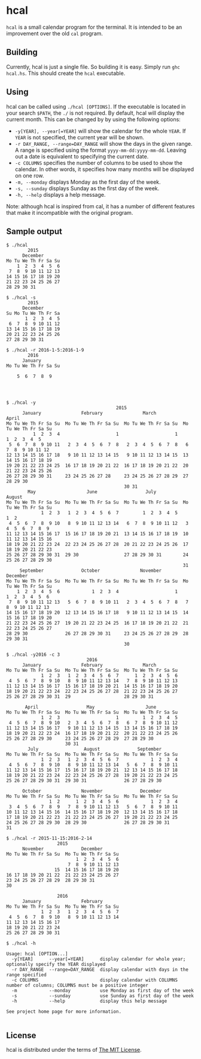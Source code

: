 # hcal

`hcal` is a small calendar program for the terminal. It is intended to be an improvement over the old `cal` program.

## Building

Currently, hcal is just a single file. So building it is easy. Simply run `ghc hcal.hs`. This should create the `hcal` executable.

## Using

hcal can be called using `./hcal [OPTIONS]`. If the executable is located in your search `$PATH`, the `./` is not required. By default, hcal will display the current month. This can be changed by by using the following options:

* `-y[YEAR], --year[=YEAR]` will show the calendar for the whole `YEAR`. If `YEAR` is not specified, the current year will be shown.
* `-r DAY_RANGE, --range=DAY_RANGE` will show the days in the given range. A range is specified using the format `yyyy-mm-dd:yyyy-mm-dd`. Leaving out a date is equivalent to specifying the current date.
* `-c COLUMNS` specifies the number of columns to be used to show the calendar. In other words, it specifies how many months will be displayed on one row.
* `-m, --monday` displays Monday as the first day of the week.
* `-s, --sunday` displays Sunday as the first day of the week.
* `-h, --help` displays a help message.

Note: although hcal is inspired from cal, it has a number of different features that make it incompatible with the original program.

## Sample output

```
$ ./hcal
        2015        
      December      
Mo Tu We Th Fr Sa Su
    1  2  3  4  5  6
 7  8  9 10 11 12 13
14 15 16 17 18 19 20
21 22 23 24 25 26 27
28 29 30 31         

```

```
$ ./hcal -s
        2015        
      December      
Su Mo Tu We Th Fr Sa
       1  2  3  4  5
 6  7  8  9 10 11 12
13 14 15 16 17 18 19
20 21 22 23 24 25 26
27 28 29 30 31      

```

```
$ ./hcal -r 2016-1-5:2016-1-9
        2016        
      January       
Mo Tu We Th Fr Sa Su

    5  6  7  8  9   




```

```
$ ./hcal -y
                                         2015                                         
      January               February               March                 April        
Mo Tu We Th Fr Sa Su  Mo Tu We Th Fr Sa Su  Mo Tu We Th Fr Sa Su  Mo Tu We Th Fr Sa Su
          1  2  3  4                     1                     1         1  2  3  4  5
 5  6  7  8  9 10 11   2  3  4  5  6  7  8   2  3  4  5  6  7  8   6  7  8  9 10 11 12
12 13 14 15 16 17 18   9 10 11 12 13 14 15   9 10 11 12 13 14 15  13 14 15 16 17 18 19
19 20 21 22 23 24 25  16 17 18 19 20 21 22  16 17 18 19 20 21 22  20 21 22 23 24 25 26
26 27 28 29 30 31     23 24 25 26 27 28     23 24 25 26 27 28 29  27 28 29 30         
                                            30 31                                     
        May                   June                  July                 August       
Mo Tu We Th Fr Sa Su  Mo Tu We Th Fr Sa Su  Mo Tu We Th Fr Sa Su  Mo Tu We Th Fr Sa Su
             1  2  3   1  2  3  4  5  6  7         1  2  3  4  5                  1  2
 4  5  6  7  8  9 10   8  9 10 11 12 13 14   6  7  8  9 10 11 12   3  4  5  6  7  8  9
11 12 13 14 15 16 17  15 16 17 18 19 20 21  13 14 15 16 17 18 19  10 11 12 13 14 15 16
18 19 20 21 22 23 24  22 23 24 25 26 27 28  20 21 22 23 24 25 26  17 18 19 20 21 22 23
25 26 27 28 29 30 31  29 30                 27 28 29 30 31        24 25 26 27 28 29 30
                                                                  31                  
     September              October               November              December      
Mo Tu We Th Fr Sa Su  Mo Tu We Th Fr Sa Su  Mo Tu We Th Fr Sa Su  Mo Tu We Th Fr Sa Su
    1  2  3  4  5  6            1  2  3  4                     1      1  2  3  4  5  6
 7  8  9 10 11 12 13   5  6  7  8  9 10 11   2  3  4  5  6  7  8   7  8  9 10 11 12 13
14 15 16 17 18 19 20  12 13 14 15 16 17 18   9 10 11 12 13 14 15  14 15 16 17 18 19 20
21 22 23 24 25 26 27  19 20 21 22 23 24 25  16 17 18 19 20 21 22  21 22 23 24 25 26 27
28 29 30              26 27 28 29 30 31     23 24 25 26 27 28 29  28 29 30 31         
                                            30                                        
```

```
$ ./hcal -y2016 -c 3
                              2016                              
      January               February               March        
Mo Tu We Th Fr Sa Su  Mo Tu We Th Fr Sa Su  Mo Tu We Th Fr Sa Su
             1  2  3   1  2  3  4  5  6  7      1  2  3  4  5  6
 4  5  6  7  8  9 10   8  9 10 11 12 13 14   7  8  9 10 11 12 13
11 12 13 14 15 16 17  15 16 17 18 19 20 21  14 15 16 17 18 19 20
18 19 20 21 22 23 24  22 23 24 25 26 27 28  21 22 23 24 25 26 27
25 26 27 28 29 30 31  29                    28 29 30 31         

       April                  May                   June        
Mo Tu We Th Fr Sa Su  Mo Tu We Th Fr Sa Su  Mo Tu We Th Fr Sa Su
             1  2  3                     1         1  2  3  4  5
 4  5  6  7  8  9 10   2  3  4  5  6  7  8   6  7  8  9 10 11 12
11 12 13 14 15 16 17   9 10 11 12 13 14 15  13 14 15 16 17 18 19
18 19 20 21 22 23 24  16 17 18 19 20 21 22  20 21 22 23 24 25 26
25 26 27 28 29 30     23 24 25 26 27 28 29  27 28 29 30         
                      30 31                                     
        July                 August              September      
Mo Tu We Th Fr Sa Su  Mo Tu We Th Fr Sa Su  Mo Tu We Th Fr Sa Su
             1  2  3   1  2  3  4  5  6  7            1  2  3  4
 4  5  6  7  8  9 10   8  9 10 11 12 13 14   5  6  7  8  9 10 11
11 12 13 14 15 16 17  15 16 17 18 19 20 21  12 13 14 15 16 17 18
18 19 20 21 22 23 24  22 23 24 25 26 27 28  19 20 21 22 23 24 25
25 26 27 28 29 30 31  29 30 31              26 27 28 29 30      

      October               November              December      
Mo Tu We Th Fr Sa Su  Mo Tu We Th Fr Sa Su  Mo Tu We Th Fr Sa Su
                1  2      1  2  3  4  5  6            1  2  3  4
 3  4  5  6  7  8  9   7  8  9 10 11 12 13   5  6  7  8  9 10 11
10 11 12 13 14 15 16  14 15 16 17 18 19 20  12 13 14 15 16 17 18
17 18 19 20 21 22 23  21 22 23 24 25 26 27  19 20 21 22 23 24 25
24 25 26 27 28 29 30  28 29 30              26 27 28 29 30 31   
31                                                              
```

```
$ ./hcal -r 2015-11-15:2016-2-14
                   2015                   
      November              December      
Mo Tu We Th Fr Sa Su  Mo Tu We Th Fr Sa Su
                          1  2  3  4  5  6
                       7  8  9 10 11 12 13
                  15  14 15 16 17 18 19 20
16 17 18 19 20 21 22  21 22 23 24 25 26 27
23 24 25 26 27 28 29  28 29 30 31         
30                                        

                   2016                   
      January               February      
Mo Tu We Th Fr Sa Su  Mo Tu We Th Fr Sa Su
             1  2  3   1  2  3  4  5  6  7
 4  5  6  7  8  9 10   8  9 10 11 12 13 14
11 12 13 14 15 16 17                      
18 19 20 21 22 23 24                      
25 26 27 28 29 30 31                      

```

```
$ ./hcal -h

Usage: hcal [OPTION...]
  -y[YEAR]      --year[=YEAR]      display calendar for whole year; optionally specify the YEAR displayed
  -r DAY_RANGE  --range=DAY_RANGE  display calendar with days in the range specified
  -c COLUMNS                       display calendar with COLUMNS number of columns; COLUMNS must be a positive integer
  -m            --monday           use Monday as first day of the week
  -s            --sunday           use Sunday as first day of the week
  -h            --help             display this help message

See project home page for more information.


```

## License

hcal is distributed under the terms of [The MIT License](http://opensource.org/licenses/MIT).
